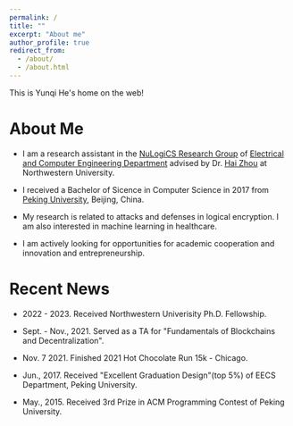 ```yaml
---
permalink: /
title: ""
excerpt: "About me"
author_profile: true
redirect_from: 
  - /about/
  - /about.html
---
```


This is Yunqi He's home on the web!

About Me
======

- I am a research assistant in the [NuLogiCS Research Group](http://users.eecs.northwestern.edu/~haizhou/nulogics.html) of [Electrical and Computer Engineering Department](https://www.mccormick.northwestern.edu/electrical-computer/) advised by Dr. [Hai Zhou](http://users.eecs.northwestern.edu/~haizhou/) at Northwestern University.


- I received a Bachelor of Sicence in Computer Science in 2017 from [Peking University](https://english.pku.edu.cn/), Beijing, China.


- My research is related to attacks and defenses in logical encryption. I am also interested in machine learning in healthcare.


- I am actively looking for opportunities for academic cooperation and innovation and entrepreneurship.

Recent News
======
- 2022 - 2023. Received Northwestern Univerisity Ph.D. Fellowship.


- Sept. - Nov., 2021. Served as a TA for "Fundamentals of Blockchains and Decentralization".


- Nov. 7 2021. Finished 2021 Hot Chocolate Run 15k - Chicago.


- Jun., 2017. Received "Excellent Graduation Design"(top 5%) of EECS Department, Peking University.


- May., 2015. Received 3rd Prize in ACM Programming Contest of Peking University.


